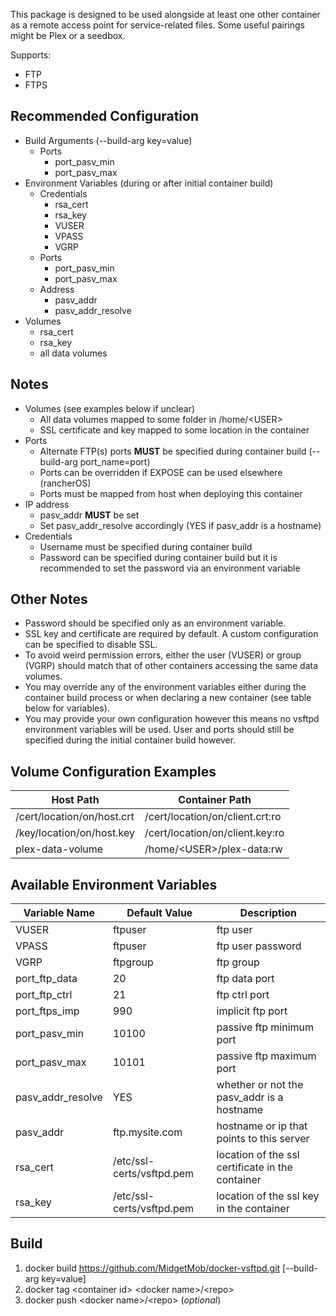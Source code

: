 This package is designed to be used alongside at least one other container as a remote access point for service-related files. Some useful pairings might be Plex or a seedbox.

Supports:
* FTP
* FTPS

## Recommended Configuration
* Build Arguments (--build-arg key=value)
  * Ports
    * port_pasv_min
    * port_pasv_max
* Environment Variables (during or after initial container build)
  * Credentials
    * rsa_cert
    * rsa_key
    * VUSER
    * VPASS
    * VGRP
  * Ports
    * port_pasv_min
    * port_pasv_max
  * Address
    * pasv_addr
    * pasv_addr_resolve
* Volumes
  * rsa_cert
  * rsa_key
  * all data volumes
    
## Notes
* Volumes (see examples below if unclear)
  * All data volumes mapped to some folder in /home/\<USER>
  * SSL certificate and key mapped to some location in the container
* Ports
  * Alternate FTP(s) ports **MUST** be specified during container build (--build-arg port_name=port)
  * Ports can be overridden if EXPOSE can be used elsewhere (rancherOS)
  * Ports must be mapped from host when deploying this container
* IP address
  * pasv_addr **MUST** be set
  * Set pasv_addr_resolve accordingly (YES if pasv_addr is a hostname)
* Credentials
  * Username must be specified during container build
  * Password can be specified during container build but it is recommended to set the password via an environment variable

## Other Notes
* Password should be specified only as an environment variable.
* SSL key and certificate are required by default. A custom configuration can be specified to disable SSL.
* To avoid weird permission errors, either the user (VUSER) or group (VGRP) should match that of other containers accessing the same data volumes.
* You may override any of the environment variables either during the container build process or when declaring a new container (see table below for variables).
* You may provide your own configuration however this means no vsftpd environment variables will be used. User and ports should still be specified during the initial container build however.

## Volume Configuration Examples
Host Path | Container Path
--------- | --------------
/cert/location/on/host.crt | /cert/location/on/client.crt:ro
/key/location/on/host.key | /cert/location/on/client.key:ro
plex-data-volume | /home/\<USER>/plex-data:rw

## Available Environment Variables
Variable Name | Default Value | Description
------------- | ------------- | -----------
VUSER | ftpuser | ftp user  
VPASS | ftpuser | ftp user password  
VGRP | ftpgroup | ftp group  
port_ftp_data | 20 | ftp data port 
port_ftp_ctrl | 21 | ftp ctrl port  
port_ftps_imp | 990 | implicit ftp port  
port_pasv_min | 10100 | passive ftp minimum port  
port_pasv_max | 10101 | passive ftp maximum port
pasv_addr_resolve | YES | whether or not the pasv_addr is a hostname
pasv_addr | ftp.mysite.com | hostname or ip that points to this server  
rsa_cert | /etc/ssl-certs/vsftpd.pem | location of the ssl certificate in the container  
rsa_key | /etc/ssl-certs/vsftpd.pem | location of the ssl key in the container

## Build
1. docker build https://github.com/MidgetMob/docker-vsftpd.git [--build-arg key=value]  
3. docker tag \<container id> \<docker name>/\<repo>  
3. docker push \<docker name>/\<repo> (*optional*)

